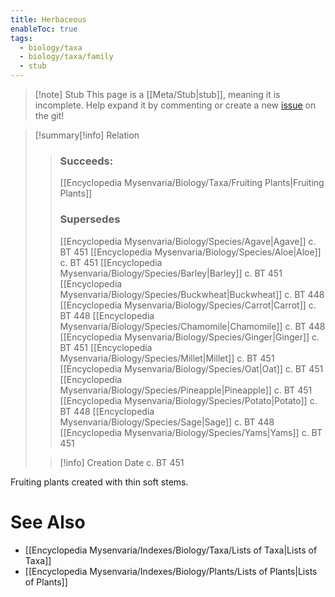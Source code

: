 ```yaml
---
title: Herbaceous
enableToc: true
tags:
  - biology/taxa
  - biology/taxa/family
  - stub
---
```


> [!note] Stub
> This page is a [[Meta/Stub|stub]], meaning it is incomplete. Help expand it by commenting or create a new [issue](https://github.com/RagtimeGal/quartz--encyclopedia-mysenvaria/issues/new/choose) on the git!


> [!summary[](Meta/Stubs.md)[!info] Relation
> > ### Succeeds:
> > [[Encyclopedia Mysenvaria/Biology/Taxa/Fruiting Plants|Fruiting Plants]]
> > ### Supersedes 
> > [[Encyclopedia Mysenvaria/Biology/Species/Agave|Agave]] c. BT 451
> > [[Encyclopedia Mysenvaria/Biology/Species/Aloe|Aloe]] c. BT 451
> > [[Encyclopedia Mysenvaria/Biology/Species/Barley|Barley]] c. BT 451
> > [[Encyclopedia Mysenvaria/Biology/Species/Buckwheat|Buckwheat]] c. BT 448
> > [[Encyclopedia Mysenvaria/Biology/Species/Carrot|Carrot]] c. BT 448
> > [[Encyclopedia Mysenvaria/Biology/Species/Chamomile|Chamomile]] c. BT 448
> > [[Encyclopedia Mysenvaria/Biology/Species/Ginger|Ginger]] c. BT 451
> > [[Encyclopedia Mysenvaria/Biology/Species/Millet|Millet]] c. BT 451
> > [[Encyclopedia Mysenvaria/Biology/Species/Oat|Oat]] c. BT 451
> > [[Encyclopedia Mysenvaria/Biology/Species/Pineapple|Pineapple]] c. BT 451
> > [[Encyclopedia Mysenvaria/Biology/Species/Potato|Potato]] c. BT 448
> > [[Encyclopedia Mysenvaria/Biology/Species/Sage|Sage]] c. BT 448
> > [[Encyclopedia Mysenvaria/Biology/Species/Yams|Yams]] c. BT 451
>
> > [!info] Creation Date
> > c. BT 451

Fruiting plants created with thin soft stems.

# See Also
- [[Encyclopedia Mysenvaria/Indexes/Biology/Taxa/Lists of Taxa|Lists of Taxa]]
- [[Encyclopedia Mysenvaria/Indexes/Biology/Plants/Lists of Plants|Lists of Plants]]
